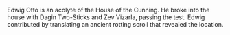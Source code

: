 Edwig Otto is an acolyte of the House of the Cunning. He broke into the house with Dagin Two-Sticks and Zev Vizarla, passing the test. Edwig contributed by translating an ancient rotting scroll that revealed the location.
